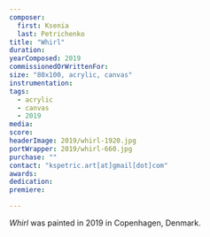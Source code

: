 ```yaml
---
composer:
  first: Ksenia
  last: Petrichenko
title: "Whirl"
duration:
yearComposed: 2019
commissionedOrWrittenFor:
size: "80x100, acrylic, canvas"
instrumentation:
tags:
  - acrylic
  - canvas
  - 2019
media:
score:
headerImage: 2019/whirl-1920.jpg
portWrapper: 2019/whirl-660.jpg
purchase: ""
contact: "kspetric.art[at]gmail[dot]com"
awards:
dedication:
premiere:

---
```

*Whirl* was painted in 2019 in Copenhagen, Denmark.
<br><br>
